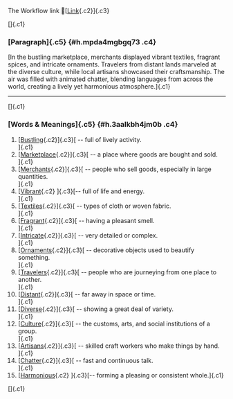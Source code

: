 The Workflow link
👏[[Link](https://www.google.com/url?q=http://www.google.com&sa=D&source=editors&ust=1755852046454468&usg=AOvVaw3UHe5sI_G26UPuPz8V5rmH){.c2}]{.c3}

[]{.c1}

### [Paragraph]{.c5} {#h.mpda4mgbgq73 .c4}

[In the bustling marketplace, merchants displayed vibrant textiles,
fragrant spices, and intricate ornaments. Travelers from distant lands
marveled at the diverse culture, while local artisans showcased their
craftsmanship. The air was filled with animated chatter, blending
languages from across the world, creating a lively yet harmonious
atmosphere.]{.c1}

------------------------------------------------------------------------

[]{.c1}

### [Words & Meanings]{.c5} {#h.3aalkbh4jm0b .c4}

1.  [[Bustling](https://www.google.com/url?q=http://www.google.com&sa=D&source=editors&ust=1755852046455178&usg=AOvVaw04Hp8JP0NJyjFbeMXdsHaE){.c2}]{.c3}[ --
    full of lively activity.\
    ]{.c1}
2.  [[Marketplace](https://www.google.com/url?q=http://www.google.com&sa=D&source=editors&ust=1755852046455361&usg=AOvVaw2fon7TdhnvQJckMtLeUrsx){.c2}]{.c3}[ --
    a place where goods are bought and sold.\
    ]{.c1}
3.  [[Merchants](https://www.google.com/url?q=http://www.google.com&sa=D&source=editors&ust=1755852046455514&usg=AOvVaw0EV6JpISVhoatW_jN3On_5){.c2}]{.c3}[ --
    people who sell goods, especially in large quantities.\
    ]{.c1}
4.  [[Vibrant](https://www.google.com/url?q=http://www.google.com&sa=D&source=editors&ust=1755852046455631&usg=AOvVaw1MwE4XWFaZ4Qm14ACHcuUe){.c2}
    ]{.c3}[-- full of life and energy.\
    ]{.c1}
5.  [[Textiles](https://www.google.com/url?q=http://www.google.com&sa=D&source=editors&ust=1755852046455719&usg=AOvVaw029IkWJmHG0s51LKJ6Hmdu){.c2}]{.c3}[ --
    types of cloth or woven fabric.\
    ]{.c1}
6.  [[Fragrant](https://www.google.com/url?q=http://www.google.com&sa=D&source=editors&ust=1755852046455814&usg=AOvVaw33SBxZcPqS5AA8SX2L36Jv){.c2}]{.c3}[ --
    having a pleasant smell.\
    ]{.c1}
7.  [[Intricate](https://www.google.com/url?q=http://www.google.com&sa=D&source=editors&ust=1755852046455903&usg=AOvVaw3Kv3tiVOPl5Fhn9DNfmH8Z){.c2}]{.c3}[ --
    very detailed or complex.\
    ]{.c1}
8.  [[Ornaments](https://www.google.com/url?q=http://www.google.com&sa=D&source=editors&ust=1755852046456004&usg=AOvVaw2KARGDDwnxZdMUOng528p3){.c2}]{.c3}[ --
    decorative objects used to beautify something.\
    ]{.c1}
9.  [[Travelers](https://www.google.com/url?q=http://www.google.com&sa=D&source=editors&ust=1755852046456111&usg=AOvVaw0w1Gr8WvicRRQSZSgqC1w9){.c2}]{.c3}[ --
    people who are journeying from one place to another.\
    ]{.c1}
10. [[Distant](https://www.google.com/url?q=http://www.google.com&sa=D&source=editors&ust=1755852046456227&usg=AOvVaw1S-69Ffq42TaMPgD49Jh9L){.c2}]{.c3}[ --
    far away in space or time.\
    ]{.c1}
11. [[Diverse](https://www.google.com/url?q=http://www.google.com&sa=D&source=editors&ust=1755852046456342&usg=AOvVaw3fAHQKbJySzuD4OewPt89a){.c2}]{.c3}[ --
    showing a great deal of variety.\
    ]{.c1}
12. [[Culture](https://www.google.com/url?q=http://www.google.com&sa=D&source=editors&ust=1755852046456527&usg=AOvVaw3HhXR1yVnXH5NlXqnD9nfL){.c2}]{.c3}[ --
    the customs, arts, and social institutions of a group.\
    ]{.c1}
13. [[Artisans](https://www.google.com/url?q=http://www.google.com&sa=D&source=editors&ust=1755852046456745&usg=AOvVaw3Xe2IwG2pUwdvSf02oWKTh){.c2}]{.c3}[ --
    skilled craft workers who make things by hand.\
    ]{.c1}
14. [[Chatter](https://www.google.com/url?q=http://www.google.com&sa=D&source=editors&ust=1755852046456949&usg=AOvVaw3Jx0uozZabs7C6bovuICtm){.c2}]{.c3}[ --
    fast and continuous talk.\
    ]{.c1}
15. [[Harmonious](https://www.google.com/url?q=http://www.google.com&sa=D&source=editors&ust=1755852046457064&usg=AOvVaw04nN8WEFzoPJTY-1hdYdep){.c2}
    ]{.c3}[-- forming a pleasing or consistent whole.]{.c1}

[]{.c1}
